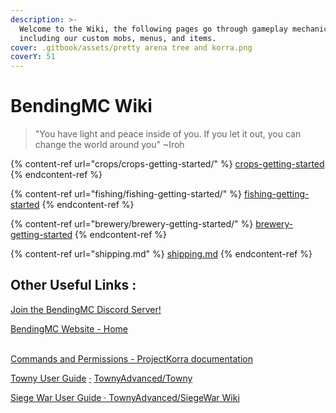 ```yaml
---
description: >-
  Welcome to the Wiki, the following pages go through gameplay mechanics
  including our custom mobs, menus, and items.
cover: .gitbook/assets/pretty arena tree and korra.png
coverY: 51
---
```


# BendingMC Wiki

> "You have light and peace inside of you. If you let it out, you can change the world around you" \~Iroh

{% content-ref url="crops/crops-getting-started/" %}
[crops-getting-started](crops/crops-getting-started/)
{% endcontent-ref %}

{% content-ref url="fishing/fishing-getting-started/" %}
[fishing-getting-started](fishing/fishing-getting-started/)
{% endcontent-ref %}

{% content-ref url="brewery/brewery-getting-started/" %}
[brewery-getting-started](brewery/brewery-getting-started/)
{% endcontent-ref %}

{% content-ref url="shipping.md" %}
[shipping.md](shipping.md)
{% endcontent-ref %}

##

## Other Useful Links :

[Join the BendingMC Discord Server!](https://discord.com/invite/fVT37qY)

[BendingMC Website - Home](https://bendingmc.net/)

\
[Commands and Permissions](http://wiki.projectkorra.com/en/latest/pkcore/commands.html)[ - ProjectKorra documentation](http://wiki.projectkorra.com/en/latest/pkcore/commands.html)

[Towny User Guide](https://github.com/TownyAdvanced/Towny/wiki/Towny-Commands) [·](https://github.com/TownyAdvanced/SiegeWar/wiki/Siege-War-User-Guide) [TownyAdvanced/Towny](https://github.com/TownyAdvanced/Towny/wiki/Towny-Commands)

[Siege War User Guide · TownyAdvanced/SiegeWar Wiki](https://github.com/TownyAdvanced/SiegeWar/wiki/Siege-War-User-Guide)
